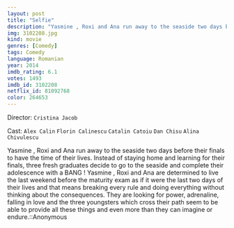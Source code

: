 ```yaml
---
layout: post
title: "Selfie"
description: "Yasmine , Roxi and Ana run away to the seaside two days before their finals to have the time of their lives..."
img: 3102208.jpg
kind: movie
genres: [Comedy]
tags: Comedy 
language: Romanian
year: 2014
imdb_rating: 6.1
votes: 1493
imdb_id: 3102208
netflix_id: 81092768
color: 264653
---
```

Director: `Cristina Jacob`  

Cast: `Alex Calin` `Florin Calinescu` `Catalin Catoiu` `Dan Chisu` `Alina Chivulescu` 

Yasmine , Roxi and Ana run away to the seaside two days before their finals to have the time of their lives. Instead of staying home and learning for their finals, three fresh graduates decide to go to the seaside and complete their adolescence with a BANG ! Yasmine , Roxi and Ana are determined to live the last weekend before the maturity exam as if it were the last two days of their lives and that means breaking every rule and doing everything without thinking about the consequences. They are looking for power, adrenaline, falling in love and the three youngsters which cross their path seem to be able to provide all these things and even more than they can imagine or endure.::Anonymous